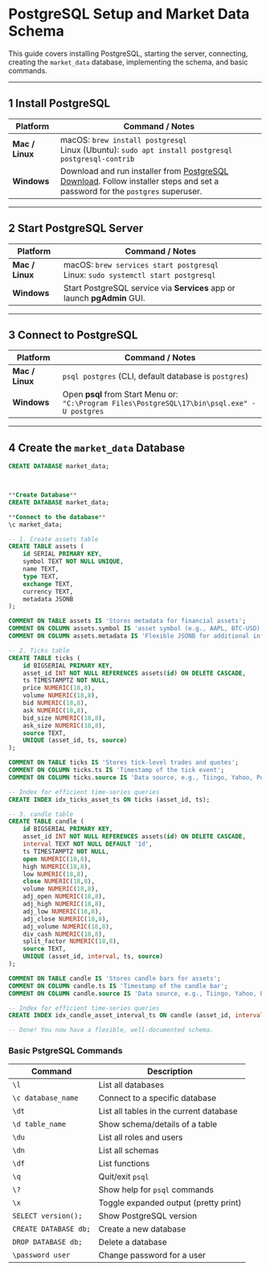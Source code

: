 # PostgreSQL Setup and Market Data Schema

This guide covers installing PostgreSQL, starting the server, connecting, creating the `market_data` database, implementing the schema, and basic commands.

---

## 1 Install PostgreSQL

| Platform      | Command / Notes |
|---------------|----------------|
| **Mac / Linux** | macOS: `brew install postgresql`<br>Linux (Ubuntu): `sudo apt install postgresql postgresql-contrib` |
| **Windows**     | Download and run installer from [PostgreSQL Download](https://www.postgresql.org/download/windows/). Follow installer steps and set a password for the `postgres` superuser. |

---

## 2 Start PostgreSQL Server

| Platform      | Command / Notes |
|---------------|----------------|
| **Mac / Linux** | macOS: `brew services start postgresql`<br>Linux: `sudo systemctl start postgresql` |
| **Windows**     | Start PostgreSQL service via **Services** app or launch **pgAdmin** GUI. |

---

## 3 Connect to PostgreSQL

| Platform      | Command / Notes |
|---------------|----------------|
| **Mac / Linux** | `psql postgres` (CLI, default database is `postgres`) |
| **Windows**     | Open **psql** from Start Menu or:<br>`"C:\Program Files\PostgreSQL\17\bin\psql.exe" -U postgres` |

---

## 4 Create the `market_data` Database

```sql
CREATE DATABASE market_data;



**Create Database**
CREATE DATABASE market_data;

**Connect to the database**
\c market_data;

-- 1. Create assets table
CREATE TABLE assets (
    id SERIAL PRIMARY KEY,
    symbol TEXT NOT NULL UNIQUE,
    name TEXT,
    type TEXT,
    exchange TEXT,
    currency TEXT,
    metadata JSONB
);

COMMENT ON TABLE assets IS 'Stores metadata for financial assets';
COMMENT ON COLUMN assets.symbol IS 'asset symbol (e.g., AAPL, BTC-USD)';
COMMENT ON COLUMN assets.metadata IS 'Flexible JSONB for additional info like tick size, lot size';

-- 2. Ticks table
CREATE TABLE ticks (
    id BIGSERIAL PRIMARY KEY,
    asset_id INT NOT NULL REFERENCES assets(id) ON DELETE CASCADE,
    ts TIMESTAMPTZ NOT NULL,
    price NUMERIC(18,8),
    volume NUMERIC(18,8),
    bid NUMERIC(18,8),
    ask NUMERIC(18,8),
    bid_size NUMERIC(18,8),
    ask_size NUMERIC(18,8),
    source TEXT,
    UNIQUE (asset_id, ts, source)
);

COMMENT ON TABLE ticks IS 'Stores tick-level trades and quotes';
COMMENT ON COLUMN ticks.ts IS 'Timestamp of the tick event';
COMMENT ON COLUMN ticks.source IS 'Data source, e.g., Tiingo, Yahoo, Polygon';

-- Index for efficient time-series queries
CREATE INDEX idx_ticks_asset_ts ON ticks (asset_id, ts);

-- 3. candle table
CREATE TABLE candle (
    id BIGSERIAL PRIMARY KEY,
    asset_id INT NOT NULL REFERENCES assets(id) ON DELETE CASCADE,
    interval TEXT NOT NULL DEFAULT '1d',
    ts TIMESTAMPTZ NOT NULL,
    open NUMERIC(18,8),
    high NUMERIC(18,8),
    low NUMERIC(18,8),
    close NUMERIC(18,8),
    volume NUMERIC(18,8),
    adj_open NUMERIC(18,8),
    adj_high NUMERIC(18,8),
    adj_low NUMERIC(18,8),
    adj_close NUMERIC(18,8),
    adj_volume NUMERIC(18,8),
    div_cash NUMERIC(18,8),
    split_factor NUMERIC(18,8),
    source TEXT,
    UNIQUE (asset_id, interval, ts, source)
);

COMMENT ON TABLE candle IS 'Stores candle bars for assets';
COMMENT ON COLUMN candle.ts IS 'Timestamp of the candle bar';
COMMENT ON COLUMN candle.source IS 'Data source, e.g., Tiingo, Yahoo, Polygon';

-- Index for efficient time-series queries
CREATE INDEX idx_candle_asset_interval_ts ON candle (asset_id, interval, ts);

-- Done! You now have a flexible, well-documented schema.
```

### Basic PstgreSQL Commands

| Command              | Description                               |
|----------------------|-------------------------------------------|
| `\l`                 | List all databases                        |
| `\c database_name`   | Connect to a specific database            |
| `\dt`                | List all tables in the current database   |
| `\d table_name`      | Show schema/details of a table            |
| `\du`                | List all roles and users                  |
| `\dn`                | List all schemas                          |
| `\df`                | List functions                            |
| `\q`                 | Quit/exit `psql`                          |
| `\?`                 | Show help for `psql` commands             |
| `\x`                 | Toggle expanded output (pretty print)     |
| `SELECT version();`  | Show PostgreSQL version                   |
| `CREATE DATABASE db;`| Create a new database                     |
| `DROP DATABASE db;`  | Delete a database                         |
| `\password user`     | Change password for a user                |